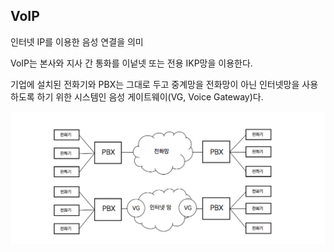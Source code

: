 ## VoIP

인터넷 IP를 이용한 음성 연결을 의미

VoIP는 본사와 지사 간 통화를 이넡넷 또는 전용 IKP망을 이용한다.

기업에 설치된 전화기와 PBX는 그대로 두고 중계망을 전화망이 아닌 인터넷망을 사용하도록 하기 위한 시스템인 음성 게이트웨이(VG, Voice Gateway)다.

![VG를 이용한 VoIP의 태동](./image/02_1.png)



